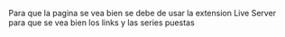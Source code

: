 Para que la pagina se vea bien se debe de usar la extension Live Server para que se vea bien los links y las series puestas

